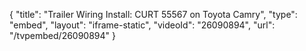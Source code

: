 {
    "title": "Trailer Wiring Install: CURT 55567 on Toyota Camry",
    "type": "embed",
    "layout": "iframe-static",
    "videoId": "26090894",
    "url": "\/tvpembed\/26090894"
}